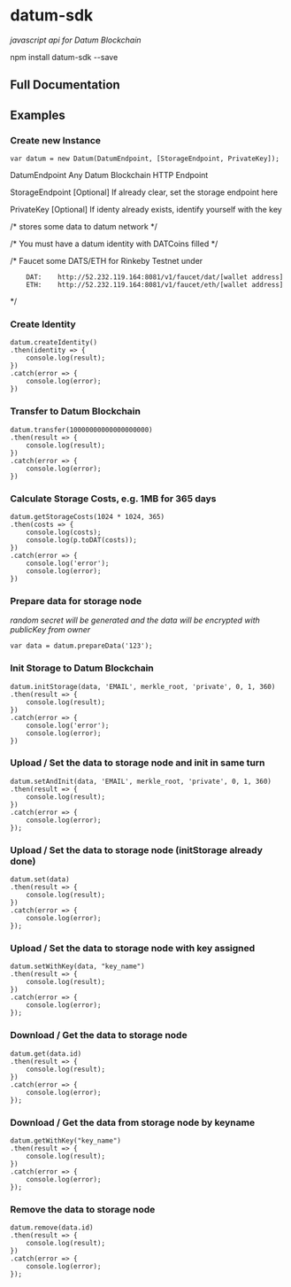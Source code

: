 # datum-sdk
*javascript api for Datum Blockchain*

npm install datum-sdk --save

## Full Documentation

## Examples

### Create new Instance

```
var datum = new Datum(DatumEndpoint, [StorageEndpoint, PrivateKey]);
```

DatumEndpoint	Any Datum Blockchain HTTP Endpoint

StorageEndpoint	[Optional] If already clear, set the storage endpoint here

PrivateKey	[Optional] If identy already exists, identify yourself with the key


/* stores some data to datum network */

/* You must have a datum identity with DATCoins filled */

/* Faucet some DATS/ETH for Rinkeby Testnet under 
```
    DAT:    http://52.232.119.164:8081/v1/faucet/dat/[wallet address]
    ETH:    http://52.232.119.164:8081/v1/faucet/eth/[wallet address]
```
*/



### Create Identity

```
datum.createIdentity()
.then(identity => {
    console.log(result);
})
.catch(error => {
    console.log(error);
})
```


### Transfer to Datum Blockchain

```
datum.transfer(10000000000000000000)
.then(result => {
    console.log(result);
})
.catch(error => {
    console.log(error);
})
```


### Calculate Storage Costs, e.g. 1MB for 365 days

```
datum.getStorageCosts(1024 * 1024, 365)
.then(costs => {
    console.log(costs);
    console.log(p.toDAT(costs));
})
.catch(error => {
    console.log('error');
    console.log(error);
})
```

### Prepare data for storage node

*random secret will be generated and the data will be encrypted with publicKey from owner*

```
var data = datum.prepareData('123');
```


### Init Storage to Datum Blockchain

```
datum.initStorage(data, 'EMAIL', merkle_root, 'private', 0, 1, 360)
.then(result => {
    console.log(result);
})
.catch(error => {
    console.log('error');
    console.log(error);
})
```


### Upload / Set the data to storage node and init in same turn

```
datum.setAndInit(data, 'EMAIL', merkle_root, 'private', 0, 1, 360)
.then(result => {
    console.log(result);
})
.catch(error => {
    console.log(error);
});
```


### Upload / Set the data to storage node (initStorage already done)

```
datum.set(data)
.then(result => {
    console.log(result);
})
.catch(error => {
    console.log(error);
});
```


### Upload / Set the data to storage node with key assigned

```
datum.setWithKey(data, "key_name")
.then(result => {
    console.log(result);
})
.catch(error => {
    console.log(error);
});
```


### Download / Get the data to storage node

```
datum.get(data.id)
.then(result => {
    console.log(result);
})
.catch(error => {
    console.log(error);
});
```


### Download / Get the data from storage node by keyname

```
datum.getWithKey("key_name")
.then(result => {
    console.log(result);
})
.catch(error => {
    console.log(error);
});
```


### Remove the data to storage node

```
datum.remove(data.id)
.then(result => {
    console.log(result);
})
.catch(error => {
    console.log(error);
});
```

